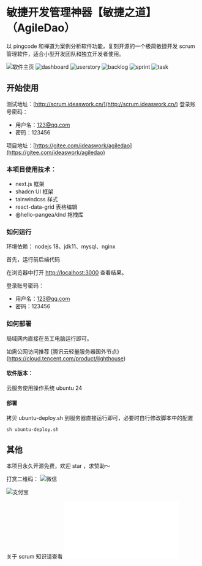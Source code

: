 # 敏捷开发管理神器【敏捷之道】（AgileDao）

以 pingcode 和禅道为案例分析软件功能，复刻开源的一个极简敏捷开发 scrum 管理软件，适合小型开发团队和独立开发者使用。

![软件主页](home.png)
![dashboard](dashboard.png)
![userstory](userstory.png)
![backlog](backlog.png)
![sprint](sprint.png)
![task](task.png)


## 开始使用

测试地址：[http://scrum.ideaswork.cn/](http://scrum.ideaswork.cn/)
登录账号密码：

- 用户名：123@qq.com
- 密码：123456

项目地址：[https://gitee.com/ideaswork/agiledao](https://gitee.com/ideaswork/agiledao)

### 本项目使用技术：

- next.js 框架
- shadcn UI 框架
- tainwindcss 样式
- react-data-grid 表格编辑
- @hello-pangea/dnd 拖拽库

### 如何运行

环境依赖： nodejs 18、jdk11、mysql、nginx

首先，运行前后端代码

在浏览器中打开 [http://localhost:3000](http://localhost:3000) 查看结果。

登录账号密码：

- 用户名：123@qq.com
- 密码：123456

### 如何部署

局域网内直接在员工电脑运行即可。

如需公网访问推荐 [腾讯云轻量服务器国外节点}(https://cloud.tencent.com/product/lighthouse)

#### 软件版本：

云服务使用操作系统 ubuntu 24

#### 部署

拷贝 ubuntu-deploy.sh 到服务器直接运行即可，必要时自行修改脚本中的配置

```
sh ubuntu-deploy.sh
```

## 其他

本项目永久开源免费，欢迎 star ，求赞助～

打赏二维码：
![微信](wechatpay.png)

![支付宝](alipay.png)




关于 scrum 知识请查看 ![scrum 是什么](./scrum.md)